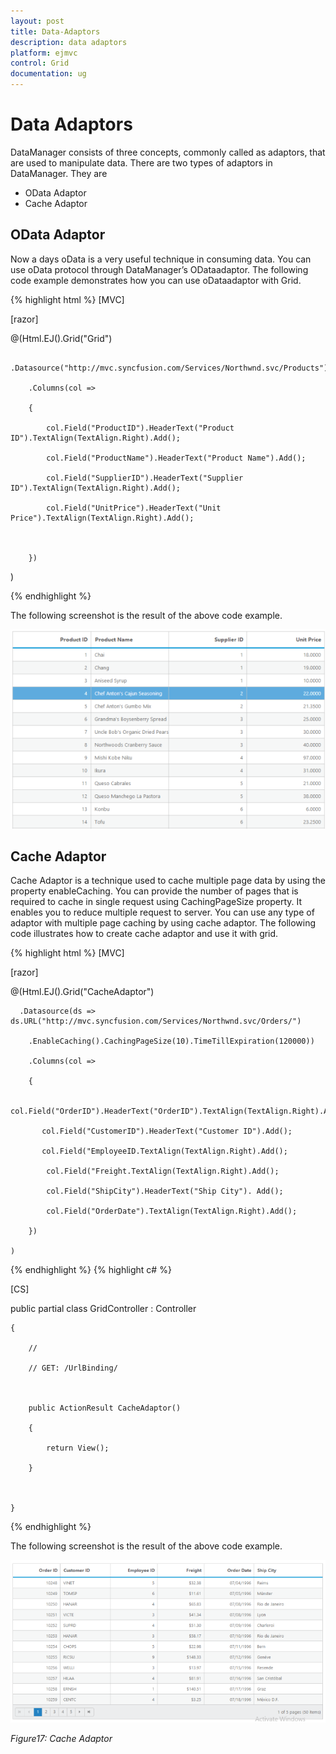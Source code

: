 ```yaml
---
layout: post
title: Data-Adaptors
description: data adaptors
platform: ejmvc
control: Grid
documentation: ug
---
```


# Data Adaptors

DataManager consists of three concepts, commonly called as adaptors, that are used to manipulate data. There are two types of adaptors in DataManager. They are

* OData Adaptor
* Cache Adaptor

## OData Adaptor


Now a days oData is a very useful technique in consuming data. You can use oData protocol through DataManager’s ODataadaptor. The following code example demonstrates how you can use oDataadaptor with Grid.






{% highlight html %}
[MVC]



[razor]

@(Html.EJ().Grid<object>("Grid")

        .Datasource("http://mvc.syncfusion.com/Services/Northwnd.svc/Products")

        .Columns(col =>

        {

            col.Field("ProductID").HeaderText("Product ID").TextAlign(TextAlign.Right).Add();

            col.Field("ProductName").HeaderText("Product Name").Add();

            col.Field("SupplierID").HeaderText("Supplier ID").TextAlign(TextAlign.Right).Add();

            col.Field("UnitPrice").HeaderText("Unit Price").TextAlign(TextAlign.Right).Add();



        })

 )



{% endhighlight  %}

The following screenshot is the result of the above code example.



![](Data-Adaptors_images/Data-Adaptors_img1.png)





## Cache Adaptor

Cache Adaptor is a technique used to cache multiple page data by using the property enableCaching. You can provide the number of pages that is required to cache in single request using CachingPageSize property. It enables you to reduce multiple request to server. You can use any type of adaptor with multiple page caching by using cache adaptor. The following code illustrates how to create cache adaptor and use it with grid.




{% highlight html %}
[MVC]

[razor]



  @(Html.EJ().Grid<OrdersView>("CacheAdaptor")

      .Datasource(ds =>         ds.URL("http://mvc.syncfusion.com/Services/Northwnd.svc/Orders/")

        .EnableCaching().CachingPageSize(10).TimeTillExpiration(120000))

        .Columns(col =>

        {

           col.Field("OrderID").HeaderText("OrderID").TextAlign(TextAlign.Right).Add();

           col.Field("CustomerID").HeaderText("Customer ID").Add();

           col.Field("EmployeeID.TextAlign(TextAlign.Right).Add();

            col.Field("Freight.TextAlign(TextAlign.Right).Add();

            col.Field("ShipCity").HeaderText("Ship City"). Add();

            col.Field("OrderDate").TextAlign(TextAlign.Right).Add();

        })

    )


{% endhighlight  %}
{% highlight c# %}


[CS]



public partial class GridController : Controller

    {

        //

        // GET: /UrlBinding/



        public ActionResult CacheAdaptor()

        {

            return View();

        }



    }



{% endhighlight  %}

The following screenshot is the result of the above code example.



![C:/Users/ApoorvahR/Desktop/1.png](Data-Adaptors_images/Data-Adaptors_img2.png)



_Figure17: Cache Adaptor_

